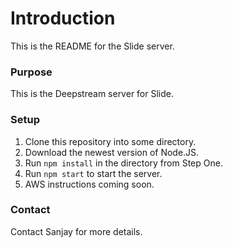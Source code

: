# Introduction #

This is the README for the Slide server.

### Purpose ###

This is the Deepstream server for Slide.

### Setup ###

1. Clone this repository into some directory.
2. Download the newest version of Node.JS.
3. Run `npm install` in the directory from Step One.
4. Run `npm start` to start the server.
5. AWS instructions coming soon.

### Contact ###

Contact Sanjay for more details.
